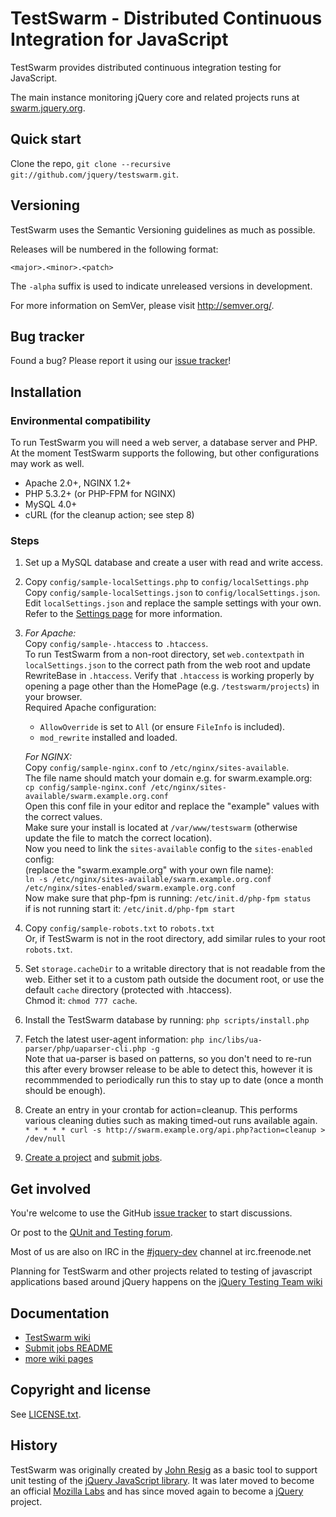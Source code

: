 TestSwarm - Distributed Continuous Integration for JavaScript
=================

TestSwarm provides distributed continuous integration testing for
JavaScript.

The main instance monitoring jQuery core and related projects runs at
[swarm.jquery.org](http://swarm.jquery.org/).


Quick start
----------

Clone the repo, `git clone --recursive git://github.com/jquery/testswarm.git`.


Versioning
----------

TestSwarm uses the Semantic Versioning guidelines as much as possible.

Releases will be numbered in the following format:

`<major>.<minor>.<patch>`

The `-alpha` suffix is used to indicate unreleased versions in development.

For more information on SemVer, please visit http://semver.org/.


Bug tracker
-----------

Found a bug? Please report it using our [issue
tracker](https://github.com/jquery/testswarm/issues)!


Installation
-----------

### Environmental compatibility

To run TestSwarm you will need a web server, a database server and PHP.
At the moment TestSwarm supports the following, but other configurations
may work as well.

* Apache 2.0+, NGINX 1.2+
* PHP 5.3.2+ (or PHP-FPM for NGINX)
* MySQL 4.0+
* cURL (for the cleanup action; see step 8)

### Steps

1. Set up a MySQL database and create a user with read and write access.

1. Copy `config/sample-localSettings.php` to `config/localSettings.php`<br/>
   Copy `config/sample-localSettings.json` to `config/localSettings.json`.<br/>
   Edit `localSettings.json` and replace the sample settings with your own.<br/>
   Refer to the [Settings page](https://github.com/jquery/testswarm/wiki/Settings) for more information.

1. *For Apache:*<br/>
   Copy `config/sample-.htaccess` to `.htaccess`.<br/>
   To run TestSwarm from a non-root directory, set `web.contextpath` in `localSettings.json` to the
   correct path from the web root and update RewriteBase in `.htaccess`.
   Verify that `.htaccess` is working properly by opening a page other than the HomePage (e.g.
   `/testswarm/projects`) in your browser.<br/>Required Apache configuration:<br/>
   * `AllowOverride` is set to `All` (or ensure `FileInfo` is included).
   * `mod_rewrite` installed and loaded.

   *For NGINX:*<br/>
   Copy `config/sample-nginx.conf` to `/etc/nginx/sites-available`.
   <br/>The file name should match your domain e.g. for swarm.example.org:<br/>
   `cp config/sample-nginx.conf /etc/nginx/sites-available/swarm.example.org.conf`
   <br/>Open this conf file in your editor and replace the "example" values with the correct values.
   <br/>Make sure your install is located at `/var/www/testswarm`
   (otherwise update the file to match the correct location).<br/>
   Now you need to link the `sites-available` config to the `sites-enabled` config:<br/>
   (replace the "swarm.example.org" with your own file name):<br/>
   `ln -s /etc/nginx/sites-available/swarm.example.org.conf /etc/nginx/sites-enabled/swarm.example.org.conf`<br/>
   Now make sure that php-fpm is running: `/etc/init.d/php-fpm status`<br/>
   if is not running start it: `/etc/init.d/php-fpm start`

1. Copy `config/sample-robots.txt` to `robots.txt`<br/>
   Or, if TestSwarm is not in the root directory, add similar rules to your root `robots.txt`.

1. Set `storage.cacheDir` to a writable directory that is not readable from the
   web. Either set it to a custom path outside the document root, or use the
   default `cache` directory (protected with .htaccess).<br/>Chmod it:
   `chmod 777 cache`.

1. Install the TestSwarm database by running:
   `php scripts/install.php`

1. Fetch the latest user-agent information:
   `php inc/libs/ua-parser/php/uaparser-cli.php -g`<br/>
   Note that ua-parser is based on patterns, so you don't need to re-run this
   after every browser release to be able to detect this, however it is recommmended
   to periodically run this to stay up to date (once a month should be enough).

1. Create an entry in your crontab for action=cleanup. This performs various
   cleaning duties such as making timed-out runs available again.<br/>
   `* * * * * curl -s http://swarm.example.org/api.php?action=cleanup > /dev/null`

1. [Create a project](./scripts/README.md#create-projects) and [submit jobs](./scripts/addjob/README.md).


Get involved
---------------------

You're welcome to use the GitHub [issue tracker](https://github.com/jquery/testswarm/issues)
 to start discussions.

Or post to the [QUnit and Testing forum](https://forum.jquery.com/qunit-and-testing).

Most of us are also on IRC in the
[#jquery-dev](http://webchat.freenode.net/?channels=jquery-dev) channel at
irc.freenode.net

Planning for TestSwarm and other projects related to testing of javascript
applications based around jQuery happens on the [jQuery Testing Team
wiki](http://jquerytesting.pbworks.com)


Documentation
---------------------

* [TestSwarm wiki](https://github.com/jquery/testswarm/wiki)
* [Submit jobs README](https://github.com/jquery/testswarm/blob/master/scripts/addjob/README.md)
* [more wiki pages](https://github.com/jquery/testswarm/wiki/_pages)


Copyright and license
---------------------

See [LICENSE.txt](https://raw.github.com/jquery/testswarm/master/LICENSE.txt).


History
---------------------

TestSwarm was originally created by [John Resig](http://ejohn.org/) as a
basic tool to support unit testing of the [jQuery JavaScript
library](http://jquery.com). It was later moved to become an official
[Mozilla Labs](http://labs.mozilla.com/) and has since moved again to become
a [jQuery](http://jquery.org/) project.
